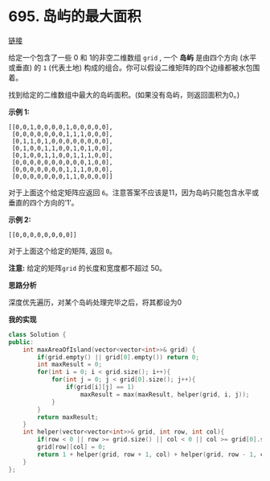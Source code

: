 # 695. 岛屿的最大面积

[链接](https://leetcode-cn.com/problems/max-area-of-island/description/)

给定一个包含了一些 0 和 1的非空二维数组 `grid` , 一个 **岛屿** 是由四个方向 (水平或垂直) 的 `1` (代表土地) 构成的组合。你可以假设二维矩阵的四个边缘都被水包围着。

找到给定的二维数组中最大的岛屿面积。(如果没有岛屿，则返回面积为0。)

**示例 1:**

```
[[0,0,1,0,0,0,0,1,0,0,0,0,0],
 [0,0,0,0,0,0,0,1,1,1,0,0,0],
 [0,1,1,0,1,0,0,0,0,0,0,0,0],
 [0,1,0,0,1,1,0,0,1,0,1,0,0],
 [0,1,0,0,1,1,0,0,1,1,1,0,0],
 [0,0,0,0,0,0,0,0,0,0,1,0,0],
 [0,0,0,0,0,0,0,1,1,1,0,0,0],
 [0,0,0,0,0,0,0,1,1,0,0,0,0]]
```

对于上面这个给定矩阵应返回 `6`。注意答案不应该是11，因为岛屿只能包含水平或垂直的四个方向的‘1’。

**示例 2:**

```
[[0,0,0,0,0,0,0,0]]
```

对于上面这个给定的矩阵, 返回 `0`。

**注意:** 给定的矩阵`grid` 的长度和宽度都不超过 50。

**思路分析**

深度优先遍历，对某个岛屿处理完毕之后，将其都设为0

**我的实现**

```c++
class Solution {
public:
    int maxAreaOfIsland(vector<vector<int>>& grid) {
        if(grid.empty() || grid[0].empty()) return 0;
        int maxResult = 0;
        for(int i = 0; i < grid.size(); i++){
            for(int j = 0; j < grid[0].size(); j++){
                if(grid[i][j] == 1)
                    maxResult = max(maxResult, helper(grid, i, j));
            }
        }    
        return maxResult;
    }
    int helper(vector<vector<int>>& grid, int row, int col){
        if(row < 0 || row >= grid.size() || col < 0 || col >= grid[0].size() || grid[row][col] != 1) return 0;
        grid[row][col] = 0;
        return 1 + helper(grid, row + 1, col) + helper(grid, row - 1, col) + helper(grid, row, col + 1) + helper(grid, row, col - 1);
    }
};
```

